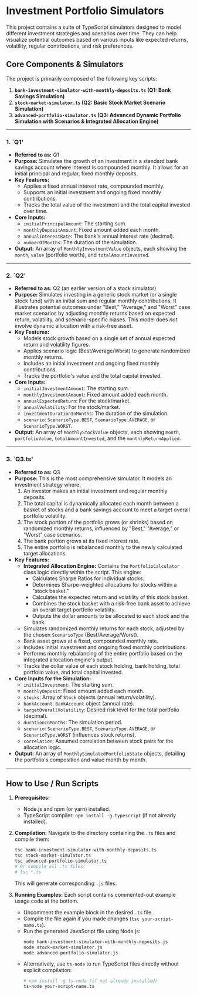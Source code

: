 # Investment Portfolio Simulators

This project contains a suite of TypeScript simulators designed to model different investment strategies and scenarios over time. They can help visualize potential outcomes based on various inputs like expected returns, volatility, regular contributions, and risk preferences.

## Core Components & Simulators

The project is primarily composed of the following key scripts:

1.  **`bank-investment-simulator-with-monthly-deposits.ts` (Q1: Bank Savings Simulation)**
2.  **`stock-market-simulator.ts` (Q2: Basic Stock Market Scenario Simulation)**
3.  **`advanced-portfolio-simulator.ts` (Q3: Advanced Dynamic Portfolio Simulation with Scenarios & Integrated Allocation Engine)**

---

### 1. `Q1'

*   **Referred to as:** Q1
*   **Purpose:** Simulates the growth of an investment in a standard bank savings account where interest is compounded monthly. It allows for an initial principal and regular, fixed monthly deposits.
*   **Key Features:**
    *   Applies a fixed annual interest rate, compounded monthly.
    *   Supports an initial investment and ongoing fixed monthly contributions.
    *   Tracks the total value of the investment and the total capital invested over time.
*   **Core Inputs:**
    *   `initialPrincipalAmount`: The starting sum.
    *   `monthlyDepositAmount`: Fixed amount added each month.
    *   `annualInterestRate`: The bank's annual interest rate (decimal).
    *   `numberOfMonths`: The duration of the simulation.
*   **Output:** An array of `MonthlyInvestmentValue` objects, each showing the `month`, `value` (portfolio worth), and `totalAmountInvested`.

---

### 2. `Q2'

*   **Referred to as:** Q2 (an earlier version of a stock simulator)
*   **Purpose:** Simulates investing in a generic stock market (or a single stock fund) with an initial sum and regular monthly contributions. It illustrates potential outcomes under "Best," "Average," and "Worst" case market scenarios by adjusting monthly returns based on expected return, volatility, and scenario-specific biases. This model does *not* involve dynamic allocation with a risk-free asset.
*   **Key Features:**
    *   Models stock growth based on a single set of annual expected return and volatility figures.
    *   Applies scenario logic (Best/Average/Worst) to generate randomized monthly returns.
    *   Includes an initial investment and ongoing fixed monthly contributions.
    *   Tracks the portfolio's value and the total capital invested.
*   **Core Inputs:**
    *   `initialInvestmentAmount`: The starting sum.
    *   `monthlyInvestmentAmount`: Fixed amount added each month.
    *   `annualExpectedReturn`: For the stock/market.
    *   `annualVolatility`: For the stock/market.
    *   `investmentDurationInMonths`: The duration of the simulation.
    *   `scenario`: `ScenarioType.BEST`, `ScenarioType.AVERAGE`, or `ScenarioType.WORST`.
*   **Output:** An array of `MonthlyStockValue` objects, each showing `month`, `portfolioValue`, `totalAmountInvested`, and the `monthlyReturnApplied`.

---

### 3. `Q3.ts'

*   **Referred to as:** Q3
*   **Purpose:** This is the most comprehensive simulator. It models an investment strategy where:
    1.  An investor makes an initial investment and regular monthly deposits.
    2.  The total capital is dynamically allocated each month between a basket of stocks and a bank savings account to meet a target overall portfolio volatility.
    3.  The stock portion of the portfolio grows (or shrinks) based on randomized monthly returns, influenced by "Best," "Average," or "Worst" case scenarios.
    4.  The bank portion grows at its fixed interest rate.
    5.  The entire portfolio is rebalanced monthly to the newly calculated target allocations.
*   **Key Features:**
    *   **Integrated Allocation Engine:** Contains the `PortfolioCalculator` class logic directly within the script. This engine:
        *   Calculates Sharpe Ratios for individual stocks.
        *   Determines Sharpe-weighted allocations for stocks within a "stock basket."
        *   Calculates the expected return and volatility of this stock basket.
        *   Combines the stock basket with a risk-free bank asset to achieve an overall target portfolio volatility.
        *   Outputs the dollar amounts to be allocated to each stock and the bank.
    *   Simulates randomized monthly returns for each stock, adjusted by the chosen `ScenarioType` (Best/Average/Worst).
    *   Bank asset grows at a fixed, compounded monthly rate.
    *   Includes initial investment and ongoing fixed monthly contributions.
    *   Performs monthly rebalancing of the entire portfolio based on the integrated allocation engine's output.
    *   Tracks the dollar value of each stock holding, bank holding, total portfolio value, and total capital invested.
*   **Core Inputs for the Simulation:**
    *   `initialInvestment`: The starting sum.
    *   `monthlyDeposit`: Fixed amount added each month.
    *   `stocks`: Array of `Stock` objects (annual return/volatility).
    *   `bankAccount`: `BankAccount` object (annual rate).
    *   `targetOverallVolatility`: Desired risk level for the total portfolio (decimal).
    *   `durationInMonths`: The simulation period.
    *   `scenario`: `ScenarioType.BEST`, `ScenarioType.AVERAGE`, or `ScenarioType.WORST` (influences stock returns).
    *   `correlation`: Assumed correlation between stock pairs for the allocation logic.
*   **Output:** An array of `MonthlySimulatedPortfolioState` objects, detailing the portfolio's composition and value month by month.

---

## How to Use / Run Scripts

1.  **Prerequisites:**
    *   Node.js and npm (or yarn) installed.
    *   TypeScript compiler: `npm install -g typescript` (if not already installed).

2.  **Compilation:**
    Navigate to the directory containing the `.ts` files and compile them:
    ```bash
    tsc bank-investment-simulator-with-monthly-deposits.ts
    tsc stock-market-simulator.ts
    tsc advanced-portfolio-simulator.ts
    # Or compile all .ts files:
    # tsc *.ts
    ```
    This will generate corresponding `.js` files.

3.  **Running Examples:**
    Each script contains commented-out example usage code at the bottom.
    *   Uncomment the example block in the desired `.ts` file.
    *   Compile the file again if you made changes (`tsc your-script-name.ts`).
    *   Run the generated JavaScript file using Node.js:
        ```bash
        node bank-investment-simulator-with-monthly-deposits.js
        node stock-market-simulator.js
        node advanced-portfolio-simulator.js
        ```
    *   Alternatively, use `ts-node` to run TypeScript files directly without explicit compilation:
        ```bash
        # npm install -g ts-node (if not already installed)
        ts-node your-script-name.ts
        ```